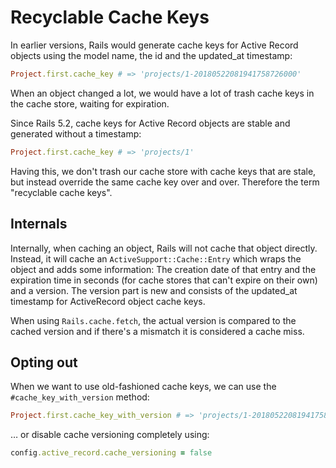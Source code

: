 # Recyclable Cache Keys

In earlier versions, Rails would generate cache keys for Active Record objects using the model name, the id and the updated_at timestamp:

```ruby
Project.first.cache_key # => 'projects/1-20180522081941758726000'
```

When an object changed a lot, we would have a lot of trash cache keys in the cache store, waiting for expiration.

Since Rails 5.2, cache keys for Active Record objects are stable and generated without a timestamp:

```ruby
Project.first.cache_key # => 'projects/1'
```

Having this, we don't trash our cache store with cache keys that are stale, but instead override the same cache key over and over. Therefore the term "recyclable cache keys".

## Internals

Internally, when caching an object, Rails will not cache that object directly. Instead, it will cache an `ActiveSupport::Cache::Entry` which wraps the object and adds some information: The creation date of that entry and the expiration time in seconds (for cache stores that can't expire on their own) and a version. The version part is new and consists of the updated_at timestamp for ActiveRecord object cache keys.

When using `Rails.cache.fetch`, the actual version is compared to the cached version and if there's a mismatch it is considered a cache miss.

## Opting out

When we want to use old-fashioned cache keys, we can use the `#cache_key_with_version` method:

```ruby
Project.first.cache_key_with_version # => 'projects/1-20180522081941758726000'
```

… or disable cache versioning completely using:

```ruby
config.active_record.cache_versioning = false
```

